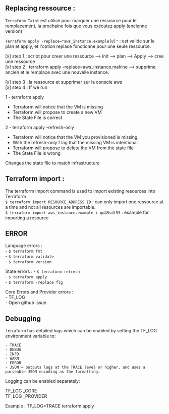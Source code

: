 ## Replacing ressource : 

`Terraform Taint` est utilisé pour marquer une ressource pour le remplacement, la prochaine fois que vous exécutez apply (ancienne version)

`Terraform apply -replace="aws_instance.example[0]"` : est valide sur le plan et apply, et l'option replace fonctionne pour une seule ressource.

[x] step 1 : script pour creer une ressource --> init --> plan -->  Apply --> cree une ressource   
[x] step 2 : terraform apply -replace=aws_instance.mahine --> supprime ancien et le remplace avec une nouvelle instance. 

[x] step 3 : la ressource et supprimer sur la console aws  
[x] step 4 : If we run 

1 - terraform apply

- Terraform will notice that the VM is missing  
- Terraform will propose to create a new VM  
- The State File is correct  

2 -  terraform apply –refresh-only

- Terraform will notice that the VM you provisioned is missing.  
- With the refresh-only f  lag that the missing VM is intentional  
- Terraform will propose to delete the VM from the state file  
- The State File is wrong

Changes the state file to match infrastructure

## Terraform import : 

The terraform import command is used to import existing resources into Terraform  
`$ terraform import RESOURCE_ADDRESS ID` : can only import one ressource at a time and not all resources are importable.    
`$ terraform import aws_instance.example i-qd45sdf55` : example for importing a resource 

## ERROR 

Language errors :   
    - `$ terraform fmt`  
    - `$ terraform validate`  
    - `$ terraform version`  

State errors : 
    - `$ terraform refresh`  
    - `$ terraform apply`  
    - `$ terraform -replace flg`  

Core Errors and Provider errors :   
    - TF_LOG  
    - Open github issue  

## Debugging 

Terraform has detailed logs which can be enabled by setting the TF_LOG environment variable to:

    - TRACE  
    - DEBUG  
    - INFO  
    - WARN  
    - ERROR  
    - JSON — outputs logs at the TRACE level or higher, and uses a parseable JSON encoding as the formatting.  

Logging can be enabled separately:

TF_LOG _CORE  
TF_LOG _PROVIDER  

Example : TF_LOG=TRACE terraform apply 